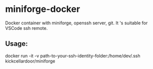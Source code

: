# miniforge-docker
Docker container with miniforge, openssh server, git. It 's suitable for VSCode ssh remote.

## Usage:

docker run -it -v path-to-your-ssh-identity-folder:/home/dev/.ssh kickcellardoor/miniforge
